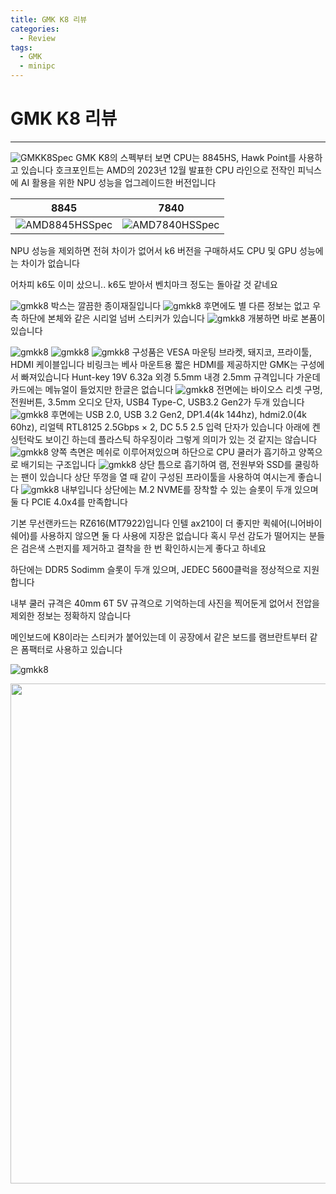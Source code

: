 ```yaml
---
title: GMK K8 리뷰
categories:
  - Review
tags:
  - GMK
  - minipc
---
```


# GMK K8 리뷰
___
![GMKK8Spec]({{site.url}}/images/GMKK8Spec.png)
GMK K8의 스펙부터 보면 CPU는 8845HS, Hawk Point를 사용하고 있습니다
호크포인트는 AMD의 2023년 12월 발표한 CPU 라인으로 전작인 피닉스에 AI 활용을 위한 NPU 성능을 업그레이드한 버전입니다

|          8845          |          7840          |
| :--------------------: | :--------------------: |
| ![AMD8845HSSpec]({{site.url}}/images/AMD8845HSSpec.png) | ![AMD7840HSSpec]({{site.url}}/images/AMD7840HSSpec.png) |
NPU 성능을 제외하면 전혀 차이가 없어서 k6 버전을 구매하셔도 CPU 및 GPU 성능에는 차이가 없습니다

어차피 k6도 이미 샀으니.. k6도 받아서 벤치마크 정도는 돌아갈 것 같네요

![gmkk8]({{site.url}}/images/O1002177.jpg)
박스는 깔끔한 종이재질입니다
![gmkk8]({{site.url}}/images/O1002185.jpg)
후면에도 별 다른 정보는 없고 
우측 하단에 본체와 같은 시리얼 넘버 스티커가 있습니다
![gmkk8]({{site.url}}/images/O1002186.jpg)
개봉하면 바로 본품이 있습니다

![gmkk8]({{site.url}}/images/O1002195.jpg)
![gmkk8]({{site.url}}/images/O1002201.jpg)
![gmkk8]({{site.url}}/images/O1002197.jpg)
구성품은 VESA 마운팅 브라켓, 돼지코, 프라이툴, HDMI 케이블입니다
비링크는 베사 마운트용 짧은 HDMI를 제공하지만 GMK는 구성에서 빠져있습니다
Hunt-key 19V 6.32a 외경 5.5mm 내경 2.5mm 규격입니다
가운데 카드에는 메뉴얼이 들었지만 한글은 없습니다
![gmkk8]({{site.url}}/images/O1002219.jpg)
전면에는 바이오스 리셋 구멍, 전원버튼, 3.5mm 오디오 단자, USB4 Type-C, USB3.2 Gen2가 두개 있습니다
![gmkk8]({{site.url}}/images/O1002214.jpg)
후면에는 USB 2.0, USB 3.2 Gen2, DP1.4(4k 144hz), hdmi2.0(4k 60hz), 리얼텍 RTL8125 2.5Gbps × 2, DC 5.5 2.5 입력 단자가 있습니다
아래에 켄싱턴락도 보이긴 하는데 플라스틱 하우징이라 그렇게 의미가 있는 것 같지는 않습니다
![gmkk8]({{site.url}}/images/O1002217.jpg)
양쪽 측면은 메쉬로 이루어져있으며 하단으로 CPU 쿨러가 흡기하고 양쪽으로 배기되는 구조입니다
![gmkk8]({{site.url}}/images/O1002220.jpg)
상단 틈으로 흡기하여 램, 전원부와 SSD를 쿨링하는 팬이 있습니다
상단 뚜껑을 열 때 같이 구성된 프라이툴을 사용하여 여시는게 좋습니다
![gmkk8]({{site.url}}/images/O1002221.jpg)
내부입니다
상단에는 M.2 NVME를 장착할 수 있는 슬롯이 두개 있으며 둘 다 PCIE 4.0x4를 만족합니다

기본 무선랜카드는 RZ616(MT7922)입니다 인텔 ax210이 더 좋지만 퀵쉐어(니어바이쉐어)를 사용하지 않으면 둘 다 사용에 지장은 없습니다
혹시 무선 감도가 떨어지는 분들은 검은색 스펀지를 제거하고 결착을 한 번 확인하시는게 좋다고 하네요

하단에는 DDR5 Sodimm 슬롯이 두개 있으며, JEDEC 5600클럭을 정상적으로 지원합니다

내부 쿨러 규격은 40mm 6T 5V 규격으로 기억하는데 사진을 찍어둔게 없어서 전압을 제외한 정보는 정확하지 않습니다

메인보드에 K8이라는 스티커가 붙어있는데 이 공장에서 같은 보드를 램브란트부터 같은 폼팩터로 사용하고 있습니다



![gmkk8]({{site.url}}/images/O1002221.jpg)

<img src="{{site.url}}/images/O1002221.jpg" width="800"><br>